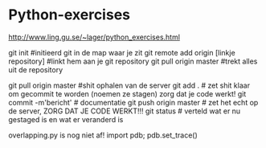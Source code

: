 Python-exercises
================
http://www.ling.gu.se/~lager/python_exercises.html

git init #initieerd git in de map waar je zit
git remote add origin [linkje repository] #linkt hem aan je git repository
git pull origin master #trekt alles uit de repository

git pull origin master #shit ophalen van de server
git add . # zet shit klaar om gecommit te worden (noemen ze stagen) zorg dat je code werkt!
git commit -m'bericht' # documentatie
git push origin master # zet het echt op de server, ZORG DAT JE CODE WERKT!!!
git status # verteld wat er nu gestaged is en wat er veranderd is

overlapping.py is nog niet af!
import pdb; pdb.set_trace()
